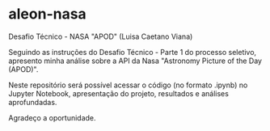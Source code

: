 # aleon-nasa
Desafio Técnico - NASA "APOD" (Luisa Caetano Viana)

Seguindo as instruções do Desafio Técnico - Parte 1 do processo seletivo, apresento minha análise sobre a API da Nasa "Astronomy Picture of the Day (APOD)".

Neste repositório será possível acessar o código (no formato .ipynb) no Jupyter Notebook, apresentação do projeto, resultados e análises aprofundadas. 

Agradeço a oportunidade. 
